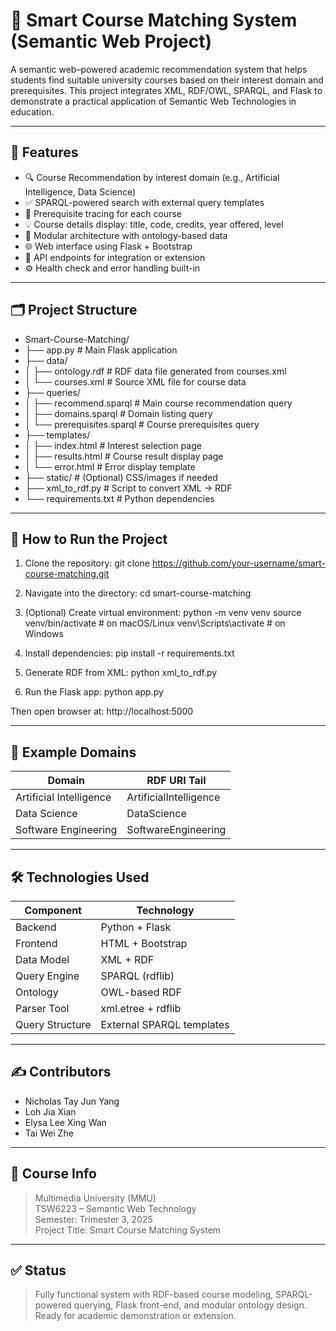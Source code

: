 # 🧠 Smart Course Matching System (Semantic Web Project)

A semantic web–powered academic recommendation system that helps students find suitable university courses based on their interest domain and prerequisites. This project integrates XML, RDF/OWL, SPARQL, and Flask to demonstrate a practical application of Semantic Web Technologies in education.

---

## 📌 Features

- 🔍 Course Recommendation by interest domain (e.g., Artificial Intelligence, Data Science)
- ✅ SPARQL-powered search with external query templates
- 📘 Prerequisite tracing for each course
- 💡 Course details display: title, code, credits, year offered, level
- 🧾 Modular architecture with ontology-based data
- 🌐 Web interface using Flask + Bootstrap
- 📡 API endpoints for integration or extension
- ⚙️ Health check and error handling built-in

---

## 🗂 Project Structure

- Smart-Course-Matching/
- ├── app.py                      # Main Flask application
- ├── data/
- │   ├── ontology.rdf            # RDF data file generated from courses.xml
- │   └── courses.xml             # Source XML file for course data
- ├── queries/
- │   ├── recommend.sparql        # Main course recommendation query
- │   ├── domains.sparql          # Domain listing query
- │   └── prerequisites.sparql    # Course prerequisites query
- ├── templates/
- │   ├── index.html              # Interest selection page
- │   ├── results.html            # Course result display page
- │   └── error.html              # Error display template
- ├── static/                     # (Optional) CSS/images if needed
- ├── xml_to_rdf.py               # Script to convert XML → RDF
- └── requirements.txt            # Python dependencies


---

## 🚀 How to Run the Project

1. Clone the repository:
   git clone https://github.com/your-username/smart-course-matching.git

2. Navigate into the directory:
   cd smart-course-matching

3. (Optional) Create virtual environment:
   python -m venv venv
   source venv/bin/activate  # on macOS/Linux
   venv\Scripts\activate     # on Windows

4. Install dependencies:
   pip install -r requirements.txt

5. Generate RDF from XML:
   python xml_to_rdf.py

6. Run the Flask app:
   python app.py

Then open browser at: http://localhost:5000

---

## 🔎 Example Domains

| Domain                | RDF URI Tail             |
|-----------------------|--------------------------|
| Artificial Intelligence | ArtificialIntelligence |
| Data Science          | DataScience              |
| Software Engineering  | SoftwareEngineering      |

---

## 🛠 Technologies Used

| Component      | Technology       |
|----------------|------------------|
| Backend        | Python + Flask   |
| Frontend       | HTML + Bootstrap |
| Data Model     | XML + RDF        |
| Query Engine   | SPARQL (rdflib)  |
| Ontology       | OWL-based RDF    |
| Parser Tool    | xml.etree + rdflib |
| Query Structure| External SPARQL templates |

---

## ✍️ Contributors

- Nicholas Tay Jun Yang
- Loh Jia Xian
- Elysa Lee Xing Wan
- Tai Wei Zhe 

---

## 📘 Course Info

> Multimedia University (MMU)  
> TSW6223 – Semantic Web Technology  
> Semester: Trimester 3, 2025  
> Project Title: Smart Course Matching System

---

## ✅ Status

> Fully functional system with RDF-based course modeling, SPARQL-powered querying, Flask front-end, and modular ontology design. Ready for academic demonstration or extension.